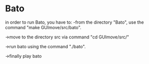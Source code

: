 # Bato

in order to run Bato, you have to:
-from the directory "Bato", use the command "make GUImove/src/bato".

->move to the directory src via command "cd GUImove/src/"

->run bato using the command "./bato".

->finally play bato
